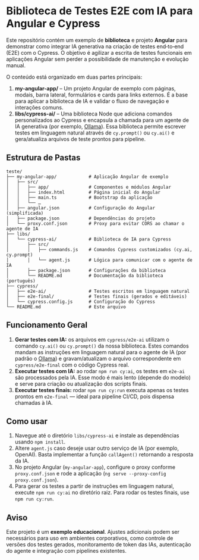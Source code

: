 # Biblioteca de Testes E2E com IA para Angular e Cypress

Este repositório contém um exemplo de **biblioteca** e projeto **Angular** para demonstrar como integrar IA generativa na criação de testes end‑to‑end (E2E) com o Cypress. O objetivo é agilizar a escrita de testes funcionais em aplicações Angular sem perder a possibilidade de manutenção e evolução manual.

O conteúdo está organizado em duas partes principais:

1. **my-angular-app/** – Um projeto Angular de exemplo com páginas, modais, barra lateral, formulários e cards para links externos. É a base para aplicar a biblioteca de IA e validar o fluxo de navegação e interações comuns.
2. **libs/cypress-ai/** – Uma biblioteca Node que adiciona comandos personalizados ao Cypress e encapsula a chamada para um agente de IA generativa (por exemplo, [Ollama](https://github.com/ollama/ollama)). Essa biblioteca permite escrever testes em linguagem natural através de `cy.prompt()` ou `cy.ai()` e gera/atualiza arquivos de teste prontos para pipeline.

## Estrutura de Pastas

```
teste/
├── my-angular-app/            # Aplicação Angular de exemplo
│   ├── src/
│   │   ├── app/               # Componentes e módulos Angular
│   │   ├── index.html         # Página inicial do Angular
│   │   ├── main.ts            # Bootstrap da aplicação
│   │   └── …
│   ├── angular.json           # Configuração do Angular (simplificada)
│   ├── package.json           # Dependências do projeto
│   └── proxy.conf.json        # Proxy para evitar CORS ao chamar o agente de IA
├── libs/
│   └── cypress-ai/            # Biblioteca de IA para Cypress
│       ├── src/
│       │   ├── commands.js    # Comandos Cypress customizados (cy.ai, cy.prompt)
│       │   └── agent.js       # Lógica para comunicar com o agente de IA
│       ├── package.json       # Configurações da biblioteca
│       └── README.md          # Documentação da biblioteca (português)
├── cypress/
│   ├── e2e-ai/                # Testes escritos em linguagem natural
│   ├── e2e-final/             # Testes finais (gerados e editáveis)
│   └── cypress.config.js      # Configuração do Cypress
└── README.md                  # Este arquivo
```

## Funcionamento Geral

1. **Gerar testes com IA:** os arquivos em `cypress/e2e-ai` utilizam o comando `cy.ai()` ou `cy.prompt()` da nossa biblioteca. Estes comandos mandam as instruções em linguagem natural para o agente de IA (por padrão o [Ollama](https://github.com/ollama/ollama)) e gravam/atualizam o arquivo correspondente em `cypress/e2e-final` com o código Cypress real.
2. **Executar testes com IA:** ao rodar `npm run cy:ai`, os testes em `e2e-ai` são processados pela IA. Esse modo é mais lento (depende do modelo) e serve para criação ou atualização dos scripts finais.
3. **Executar testes finais:** rodar `npm run cy:run` executa apenas os testes prontos em `e2e-final` — ideal para pipeline CI/CD, pois dispensa chamadas à IA.

## Como usar

1. Navegue até o diretório `libs/cypress-ai` e instale as dependências usando `npm install`.
2. Altere `agent.js` caso deseje usar outro serviço de IA (por exemplo, OpenAI). Basta implementar a função `callAgent()` retornando a resposta da IA.
3. No projeto Angular (`my-angular-app`), configure o proxy conforme `proxy.conf.json` e rode a aplicação (`ng serve --proxy-config proxy.conf.json`).
4. Para gerar os testes a partir de instruções em linguagem natural, execute `npm run cy:ai` no diretório raiz. Para rodar os testes finais, use `npm run cy:run`.

## Aviso

Este projeto é um **exemplo educacional**. Ajustes adicionais podem ser necessários para uso em ambientes corporativos, como controle de versões dos testes gerados, monitoramento de token das IAs, autenticação do agente e integração com pipelines existentes.